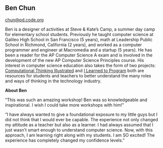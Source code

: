 ## Ben Chun

[chun@pd.code.org](mailto:chun@pd.code.org)

Ben is a designer of activities at Steve &amp; Kate’s Camp, a summer day camp for elementary school students. Previously he taught computer science at Galileo High School in San Francisco (5 years), math at Leadership Public School in Richmond, California (2 years), and worked as a computer programmer and engineer at Macromedia and a startup (5 years). He has been a reader for the AP Computer Science A exam and is involved in the development of the new AP Computer Science Principles course. His interest in computer science education also takes the form of two projects: [Computational Thinking Illustrated](http://www.ctillustrated.com/) and [I Learned to Program](http://ilearnedtoprogram.com/) both are resources for students and teachers to better understand the many roles and ways of thinking in the technology industry.

**About Ben**

“This was such an amazing workshop! Ben was so knowledgeable and inspirational. I wish I could take more workshops with him!”

“I have always wanted to give a foundational exposure to my little guys but I did not think that I would ever be capable. The experience not only changed my attitude as a teacher but also as a learner. I had always assumed that I just wasn’t smart enough to understand computer science. Now, with this approach, I am learning right along with my students. I am SO excited! The experience has completely changed my confidence levels.”

